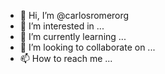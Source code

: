 - 👋 Hi, I’m @carlosromerorg
- 👀 I’m interested in ...
- 🌱 I’m currently learning ...
- 💞️ I’m looking to collaborate on ...
- 📫 How to reach me ...

<!---
carlosromerorg/carlosromerorg is a ✨ special ✨ repository because its `README.md` (this file) appears on your GitHub profile.
You can click the Preview link to take a look at your changes.
--->
